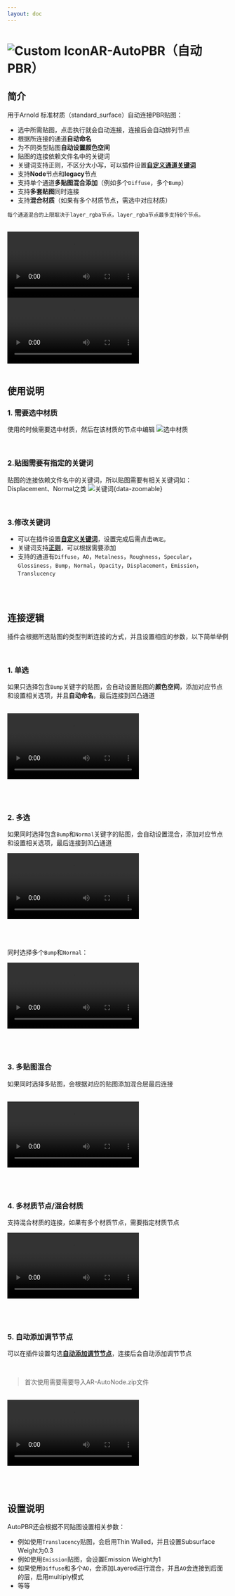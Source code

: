 ```yaml
---
layout: doc
---
```

# <span class="h1-icon"><img src="/img/AR-AutoPBR.webp" alt="Custom Icon"></span>AR-AutoPBR（自动PBR）

## 简介

用于Arnold 标准材质（standard_surface）自动连接PBR贴图：

- 选中所需贴图，点击执行就会自动连接，连接后会自动排列节点
- 根据所连接的通道**自动命名**
- 为不同类型贴图**自动设置颜色空间**
- 贴图的连接依赖文件名中的关键词
- 关键词支持正则，不区分大小写，可以插件设置[**自定义通道关键词**](01-AAN-setting#自定义通道关键词)
- 支持**Node**节点和**legacy**节点
- 支持单个通道**多贴图混合添加**（例如多个`Diffuse`，多个`Bump`）
- 支持**多套贴图**同时连接
- 支持**混合材质**（如果有多个材质节点，需选中对应材质）

```
每个通道混合的上限取决于layer_rgba节点，layer_rgba节点最多支持8个节点。

```
<br />

<video controls>
  <source src="/img/ar_autonode_node_autopbr_01_normal_mode.webm" type="video/webm">
</video>

<br />

<video controls>
  <source src="/img/ar_autonode_legacy_autopbr_01_normal_mode.webm" type="video/webm">
</video>

<br />
<br />

## 使用说明

### 1. 需要选中材质
使用的时候需要选中材质，然后在该材质的节点中编辑
![选中材质](/img/V-Ray-Node-Material.gif)

<br />

### 2.贴图需要有指定的关键词

贴图的连接依赖文件名中的关键词，所以贴图需要有相关关键词如：Displacement、Normal之类
![关键词](/img/keywords_for_file_names.webp){data-zoomable}


<br />

### 3.修改关键词

- 可以在插件设置[**自定义关键词**](01-AAN-setting#自定义通道关键词)，设置完成后需点击`确定`。  
- 关键词支持[**正则**](01-AAN-setting#正则使用)，可以根据需要添加
- 支持的通道有`Diffuse`，`AO`，`Metalness`，`Roughness`，`Specular`，`Glossiness`，`Bump`，`Normal`，`Opacity`，`Displacement`，`Emission`，`Translucency`

<br />
<br />

## 连接逻辑
插件会根据所选贴图的类型判断连接的方式，并且设置相应的参数，以下简单举例

<br />

### 1. 单选
如果只选择包含`Bump`关键字的贴图，会自动设置贴图的**颜色空间**，添加对应节点和设置相关选项，并且**自动命名**，最后连接到凹凸通道

<br />

<video controls>
  <source src="/img/ar_autonode_node_autopbr_01_1_select_only_bump.webm" type="video/webm">
</video>

<br />
<br />
<br />
<br />


### 2. 多选
如果同时选择包含`Bump`和`Normal`关键字的贴图，会自动设置混合，添加对应节点和设置相关选项，最后连接到凹凸通道

<video controls>
  <source src="/img/ar_autonode_node_autopbr_01_2_select_normals_and_bump.webm" type="video/webm">
</video>

<br />
<br />
<br />
<br />


同时选择多个`Bump`和`Normal`：

<video controls>
  <source src="/img/ar_autonode_node_autopbr_01_3_select_multiple_normals_and_bump.webm" type="video/webm">
</video>

<br />
<br />
<br />
<br />


### 3. 多贴图混合
如果同时选择多贴图，会根据对应的贴图添加混合层最后连接

<br />

<video controls>
  <source src="/img/ar_autonode_node_autopbr_02_multi_texture.webm" type="video/webm">
</video>


<br />
<br />
<br />
<br />


### 4. 多材质节点/混合材质
支持混合材质的连接，如果有多个材质节点，需要指定材质节点

<video controls>
  <source src="/img/ar_autonode_node_autopbr_03_multi_mat.webm" type="video/webm">
</video>


<br />
<br />
<br />
<br />


### 5. 自动添加调节节点
可以在插件设置勾选[**自动添加调节节点**](01-AAN-setting#自动添加调节节点)，连接后会自动添加调节节点

<br />

> 首次使用需要需要导入AR-AutoNode.zip文件

<br />

<video controls>
  <source src="/img/ar_autonode_node_autopbr_04_add_adjust.webm" type="video/webm">
</video>


<br />
<br />
<br />
<br />



## 设置说明
AutoPBR还会根据不同贴图设置相关参数：

- 例如使用`Translucency`贴图，会启用Thin Walled，并且设置Subsurface Weight为0.3
- 例如使用`Emission`贴图，会设置Emission Weight为1
- 如果使用`Diffuse`和多个`AO`，会添加Layered进行混合，并且`AO`会连接到后面的层，启用multiply模式
- 等等

